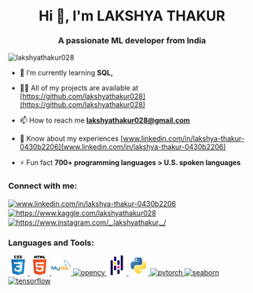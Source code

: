 <h1 align="center">Hi 👋, I'm LAKSHYA THAKUR</h1>
<h3 align="center">A passionate ML developer from India</h3>

<p align="left"> <img src="https://komarev.com/ghpvc/?username=lakshyathakur028&label=Profile%20views&color=0e75b6&style=flat" alt="lakshyathakur028" /> </p>

- 🌱 I’m currently learning **SQL,**

- 👨‍💻 All of my projects are available at [https://github.com/lakshyathakur028](https://github.com/lakshyathakur028)

- 📫 How to reach me **lakshyathakur028@gmail.com**

- 📄 Know about my experiences [www.linkedin.com/in/lakshya-thakur-0430b2206](www.linkedin.com/in/lakshya-thakur-0430b2206)

- ⚡ Fun fact **700+ programming languages > U.S. spoken languages**

<h3 align="left">Connect with me:</h3>
<p align="left">
<a href="https://linkedin.com/in/www.linkedin.com/in/lakshya-thakur-0430b2206" target="blank"><img align="center" src="https://raw.githubusercontent.com/rahuldkjain/github-profile-readme-generator/master/src/images/icons/Social/linked-in-alt.svg" alt="www.linkedin.com/in/lakshya-thakur-0430b2206" height="30" width="40" /></a>
<a href="https://kaggle.com/https://www.kaggle.com/lakshyathakur028" target="blank"><img align="center" src="https://raw.githubusercontent.com/rahuldkjain/github-profile-readme-generator/master/src/images/icons/Social/kaggle.svg" alt="https://www.kaggle.com/lakshyathakur028" height="30" width="40" /></a>
<a href="https://instagram.com/https://www.instagram.com/_.lakshyathakur._/" target="blank"><img align="center" src="https://raw.githubusercontent.com/rahuldkjain/github-profile-readme-generator/master/src/images/icons/Social/instagram.svg" alt="https://www.instagram.com/_.lakshyathakur._/" height="30" width="40" /></a>
</p>

<h3 align="left">Languages and Tools:</h3>
<p align="left"> <a href="https://www.w3schools.com/css/" target="_blank" rel="noreferrer"> <img src="https://raw.githubusercontent.com/devicons/devicon/master/icons/css3/css3-original-wordmark.svg" alt="css3" width="40" height="40"/> </a> <a href="https://www.w3.org/html/" target="_blank" rel="noreferrer"> <img src="https://raw.githubusercontent.com/devicons/devicon/master/icons/html5/html5-original-wordmark.svg" alt="html5" width="40" height="40"/> </a> <a href="https://www.mysql.com/" target="_blank" rel="noreferrer"> <img src="https://raw.githubusercontent.com/devicons/devicon/master/icons/mysql/mysql-original-wordmark.svg" alt="mysql" width="40" height="40"/> </a> <a href="https://opencv.org/" target="_blank" rel="noreferrer"> <img src="https://www.vectorlogo.zone/logos/opencv/opencv-icon.svg" alt="opencv" width="40" height="40"/> </a> <a href="https://pandas.pydata.org/" target="_blank" rel="noreferrer"> <img src="https://raw.githubusercontent.com/devicons/devicon/2ae2a900d2f041da66e950e4d48052658d850630/icons/pandas/pandas-original.svg" alt="pandas" width="40" height="40"/> </a> <a href="https://www.python.org" target="_blank" rel="noreferrer"> <img src="https://raw.githubusercontent.com/devicons/devicon/master/icons/python/python-original.svg" alt="python" width="40" height="40"/> </a> <a href="https://pytorch.org/" target="_blank" rel="noreferrer"> <img src="https://www.vectorlogo.zone/logos/pytorch/pytorch-icon.svg" alt="pytorch" width="40" height="40"/> </a> <a href="https://seaborn.pydata.org/" target="_blank" rel="noreferrer"> <img src="https://seaborn.pydata.org/_images/logo-mark-lightbg.svg" alt="seaborn" width="40" height="40"/> </a> <a href="https://www.tensorflow.org" target="_blank" rel="noreferrer"> <img src="https://www.vectorlogo.zone/logos/tensorflow/tensorflow-icon.svg" alt="tensorflow" width="40" height="40"/> </a> </p>
